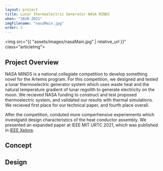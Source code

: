 ```yaml
---
layout: project
title: Lunar Thermoelectric Generator NASA MINDS 
when: "2020-2021"
imgFilename: "nasaMain.jpg"
order: 2
---
```


<img src="{{ "assets/images/nasaMain.jpg" | relative_url }}" class="articleImg">

## Project Overview

NASA MINDS is a national collegiate competition to develop something novel for the Artemis program.
For this competition, we designed and tested a lunar thermoelectric generator system which uses waste heat 
and the natural temperature gradient of lunar regolith to generate electricity on the moon. We recieved NASA funding to construct and test proposed thermoelectric system, and validated our results with thermal simulations. We recieved first place for our technical paper, and fourth place overall.

After the competition, conduted more comperhensive experiements which investgiatd design characteristics of the heat conductor assembly. We presented an expanded paper at IEEE MIT URTC 2021, which was published in <a href="https://ieeexplore.ieee.org/document/9701608" class="link">IEEE Xplore</a>.

## Concept

## Design
